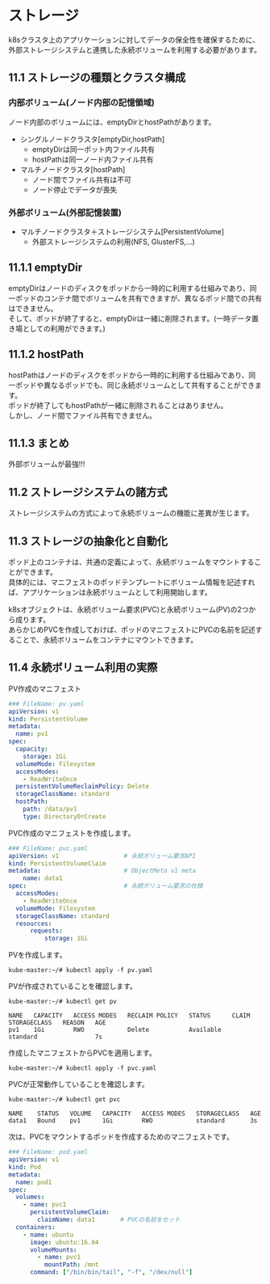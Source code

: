 # ストレージ
k8sクラスタ上のアプリケーションに対してデータの保全性を確保するために、外部ストレージシステムと連携した永続ボリュームを利用する必要があります。
## 11.1 ストレージの種類とクラスタ構成
### 内部ボリューム(ノード内部の記憶領域)
ノード内部のボリュームには、emptyDirとhostPathがあります。

- シングルノードクラスタ\[emptyDir,hostPath\]
    - emptyDirは同一ポット内ファイル共有
    - hostPathは同一ノード内ファイル共有
- マルチノードクラスタ\[hostPath\]
    - ノード間でファイル共有は不可
    - ノード停止でデータが喪失

### 外部ボリューム(外部記憶装置)
- マルチノードクラスタ＋ストレージシステム\[PersistentVolume\]
    - 外部ストレージシステムの利用(NFS, GlusterFS,...)

## 11.1.1 emptyDir
emptyDirはノードのディスクをポッドから一時的に利用する仕組みであり、同一ポッドのコンテナ間でボリュームを共有できますが、異なるポッド間での共有はできません。  
そして、ポッドが終了すると、emptyDirは一緒に削除されます。(一時データ置き場としての利用ができます。)
## 11.1.2 hostPath
hostPathはノードのディスクをポッドから一時的に利用する仕組みであり、同一ポッドや異なるポッドでも、同じ永続ボリュームとして共有することができます。  
ポッドが終了してもhostPathが一緒に削除されることはありません。  
しかし、ノード間でファイル共有できません。

## 11.1.3 まとめ
外部ボリュームが最強!!!

## 11.2 ストレージシステムの諸方式
ストレージシステムの方式によって永続ボリュームの機能に差異が生じます。
## 11.3 ストレージの抽象化と自動化
ポッド上のコンテナは、共通の定義によって、永続ボリュームをマウントすることができます。  
具体的には、マニフェストのポッドテンプレートにボリューム情報を記述すれば、アプリケーションは永続ボリュームとして利用開始します。
  
k8sオブジェクトは、永続ボリューム要求(PVC)と永続ボリューム(PV)の2つから成ります。  
あらかじめPVCを作成しておけば、ポッドのマニフェストにPVCの名前を記述することで、永続ボリュームをコンテナにマウントできます。
## 11.4 永続ボリューム利用の実際
PV作成のマニフェスト
```yaml
### FileName: pv.yaml
apiVersion: v1
kind: PersistentVolume
metadata:
  name: pv1
spec:
  capacity:
    storage: 1Gi
  volumeMode: Filesystem
  accessModes:
    - ReadWriteOnce
  persistentVolumeReclaimPolicy: Delete
  storageClassName: standard
  hostPath:
    path: /data/pv1
    type: DirectoryOrCreate
```
PVC作成のマニフェストを作成します。
```yaml
### FileName: pvc.yaml
apiVersion: v1                  # 永続ボリューム要求API
kind: PersistentVolumeClaim
metadata:                       # ObjectMeta v1 meta
    name: data1
spec:                           # 永続ボリューム要求の仕様
  accessModes:
    - ReadWriteOnce
  volumeMode: Filesystem
  storageClassName: standard
  resources:
      requests:
          storage: 1Gi
```
PVを作成します。
```
kube-master:~/# kubectl apply -f pv.yaml
```
PVが作成されていることを確認します。
```
kube-master:~/# kubectl get pv
```
```
NAME   CAPACITY   ACCESS MODES   RECLAIM POLICY   STATUS      CLAIM   STORAGECLASS   REASON   AGE
pv1    1Gi        RWO            Delete           Available           standard                7s
```
作成したマニフェストからPVCを適用します。
```
kube-master:~/# kubectl apply -f pvc.yaml
```
PVCが正常動作していることを確認します。
```
kube-master:~/# kubectl get pvc
```
```
NAME    STATUS   VOLUME   CAPACITY   ACCESS MODES   STORAGECLASS   AGE
data1   Bound    pv1      1Gi        RWO            standard       3s
```
次は、PVCをマウントするポッドを作成するためのマニフェストです。
```yaml
### FileName: pod.yaml
apiVersion: v1
kind: Pod
metadata:
  name: pod1
spec:
  volumes:
    - name: pvc1
      persistentVolumeClaim:
        claimName: data1       # PVCの名前をセット
  containers:
    - name: ubuntu
      image: ubuntu:16.04
      volumeMounts:
        - name: pvc1
          mountPath: /mnt
      command: ["/bin/bin/tail", "-f", "/dev/null"]
```
